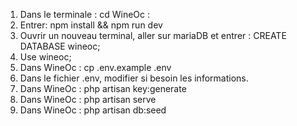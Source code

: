 1. Dans le terminale : cd WineOc :
2. Entrer: npm install && npm run dev
3. Ouvrir un nouveau terminal, aller sur mariaDB et entrer : CREATE DATABASE wineoc;
4. Use wineoc;
5. Dans WineOc : cp .env.example .env
6. Dans le fichier .env, modifier si besoin les informations.
7. Dans WineOc : php artisan key:generate
8. Dans WineOc : php artisan serve
9. Dans WineOc : php artisan db:seed

